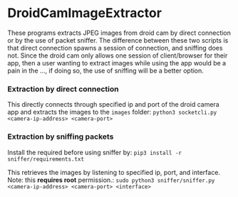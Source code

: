 # DroidCamImageExtractor
These programs extracts JPEG images from droid cam by direct connection or by the use of packet sniffer. The difference between these two scripts is that direct connection spawns a session of connection, and sniffing does not. Since the droid cam only allows one session of client/browser for their app, then a user wanting to extract images while using the app would be a pain in the ..., if doing so, the use of sniffing will be a better option.

### Extraction by direct connection
This directly connects through specified ip and port of the droid camera app and extracts the images to the `images` folder:
`python3 socketcli.py <camera-ip-address> <camera-port>`

### Extraction by sniffing packets
Install the required before using sniffer by: `pip3 install -r sniffer/requirements.txt`

This retrieves the images by listening to specified ip, port, and interface. Note: this **requires root** permission.:
`sudo python3 sniffer/sniffer.py <camera-ip-address> <camera-port> <interface>`